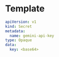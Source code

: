 # Template

```yaml
apiVersion: v1
kind: Secret
metadata:
  name: gemini-api-key
type: Opaque
data:
  key: <base64>
```